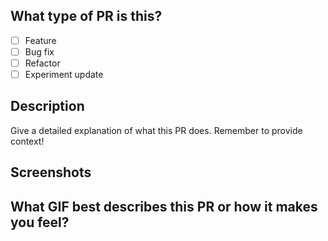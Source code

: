<!-- Remember to put Linear Issue ID in the PR title -->

## What type of PR is this?
<!-- Check all applicable -->
- [ ] Feature
- [ ] Bug fix
- [ ] Refactor
- [ ] Experiment update

## Description

Give a detailed explanation of what this PR does. Remember to provide context!

## Screenshots
<!-- If applicable -->

## What GIF best describes this PR or how it makes you feel?
<!-- Optional -->
